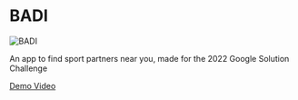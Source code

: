 # BADI
![BADI](https://github.com/whyspaceee/BADI/blob/master/assets/logos/badi.png1)

An app to find sport partners near you, made for the 2022 Google Solution Challenge

[Demo Video](https://youtu.be/4r5762pWDws)
